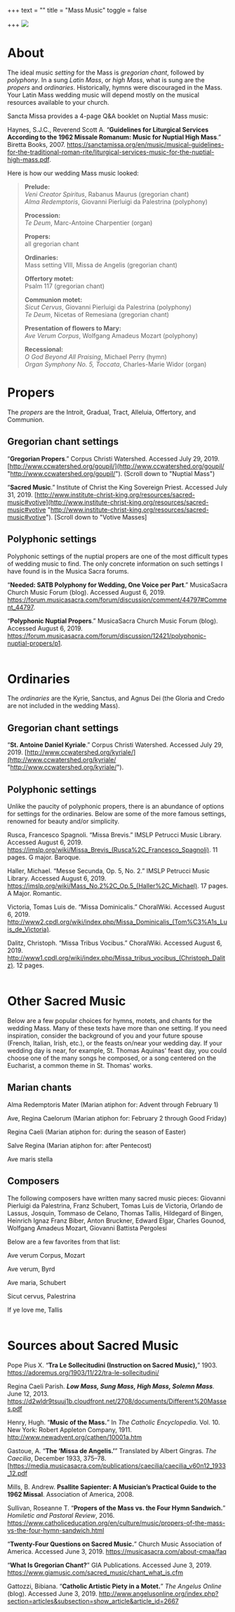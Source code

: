 +++
text = ""
title = "Mass Music"
toggle = false

+++
![](/uploads/introit.png)

# About

The ideal music _setting_ for the Mass is _gregorian chant_, followed by _polyphony_. In a sung _Latin Mass_, or _high Mass_, what is sung are the _propers_ and _ordinaries_. Historically, hymns were discouraged in the Mass. Your Latin Mass wedding music will depend mostly on the musical resources available to your church.

Sancta Missa provides a 4-page Q&A booklet on Nuptial Mass music: 

Haynes, S.J.C., Reverend Scott A. “**Guidelines for Liturgical Services According to the 1962 Missale Romanum: Music for Nuptial High Mass**.” Biretta Books, 2007. https://sanctamissa.org/en/music/musical-guidelines-for-the-traditional-roman-rite/liturgical-services-music-for-the-nuptial-high-mass.pdf.

Here is how our wedding Mass music looked:

> **Prelude:**  
> _Veni Creator Spiritus_, Rabanus Maurus (gregorian chant)  
> _Alma Redemptoris_, Giovanni Pierluigi da Palestrina (polyphony)
>
> **Procession:**  
> _Te Deum_, Marc-Antoine Charpentier (organ)
>
> **Propers:**  
> all gregorian chant
>
> **Ordinaries:**  
> Mass setting VIII, Missa de Angelis (gregorian chant)
>
> **Offertory motet:**  
> Psalm 117 (gregorian chant)
>
> **Communion motet:**  
> _Sicut Cervus_, Giovanni Pierluigi da Palestrina (polyphony)  
> _Te Deum_, Nicetas of Remesiana (gregorian chant)
>
> **Presentation of flowers to Mary:**  
> _Ave Verum Corpus_, Wolfgang Amadeus Mozart (polyphony)
>
> **Recessional:**  
> _O God Beyond All Praising_, Michael Perry (hymn)  
> _Organ Symphony No. 5, Toccata_, Charles-Marie Widor (organ)

# Propers

The _propers_ are the Introit, Gradual, Tract, Alleluia, Offertory, and Communion. 

## Gregorian chant settings

“**Gregorian Propers**.” Corpus Christi Watershed. Accessed July 29, 2019. [http://www.ccwatershed.org/goupil/](http://www.ccwatershed.org/goupil/ "http://www.ccwatershed.org/goupil/"). (Scroll down to "Nuptial Mass")

“**Sacred Music**.” Institute of Christ the King Sovereign Priest. Accessed July 31, 2019. [http://www.institute-christ-king.org/resources/sacred-music#votive](http://www.institute-christ-king.org/resources/sacred-music#votive "http://www.institute-christ-king.org/resources/sacred-music#votive"). \[Scroll down to "Votive Masses\]

## Polyphonic settings 

Polyphonic settings of the nuptial propers are one of the most difficult types of wedding music to find. The only concrete information on such settings I have found is in the Musica Sacra forums. 

“**Needed: SATB Polyphony for Wedding, One Voice per Part**.” MusicaSacra Church Music Forum (blog). Accessed August 6, 2019. https://forum.musicasacra.com/forum/discussion/comment/44797#Comment_44797.

“**Polyphonic Nuptial Propers**.” MusicaSacra Church Music Forum (blog). Accessed August 6, 2019. https://forum.musicasacra.com/forum/discussion/12421/polyphonic-nuptial-propers/p1.
<br>
<br>
# Ordinaries

The _ordinaries_ are the Kyrie, Sanctus, and Agnus Dei (the Gloria and Credo are not included in the wedding Mass). 

## Gregorian chant settings

“**St. Antoine Daniel Kyriale**.” Corpus Christi Watershed. Accessed July 29, 2019. [http://www.ccwatershed.org/kyriale/](http://www.ccwatershed.org/kyriale/ "http://www.ccwatershed.org/kyriale/"). 

## Polyphonic settings

Unlike the paucity of polyphonic propers, there is an abundance of options for settings for the ordinaries. Below are some of the more famous settings, renowned for beauty and/or simplicity. 

Rusca, Francesco Spagnoli. “Missa Brevis.” IMSLP Petrucci Music Library. Accessed August 6, 2019. https://imslp.org/wiki/Missa_Brevis_(Rusca%2C_Francesco_Spagnoli). 11 pages. G major. Baroque.

Haller, Michael. “Messe Secunda, Op. 5, No. 2.” IMSLP Petrucci Music Library. Accessed August 6, 2019. https://imslp.org/wiki/Mass_No.2%2C_Op.5_(Haller%2C_Michael). 17 pages. A Major. Romantic.

Victoria, Tomas Luis de. “Missa Dominicalis.” ChoralWiki. Accessed August 6, 2019. http://www2.cpdl.org/wiki/index.php/Missa_Dominicalis_(Tom%C3%A1s_Luis_de_Victoria).

Dalitz, Christoph. “Missa Tribus Vocibus.” ChoralWiki. Accessed August 6, 2019. http://www1.cpdl.org/wiki/index.php/Missa_tribus_vocibus_(Christoph_Dalitz). 12 pages.
<br>
<br>
# Other Sacred Music

Below are a few popular choices for hymns, motets, and chants for the wedding Mass. Many of these texts have more than one setting. If you need inspiration, consider the background of you and your future spouse (French, Italian, Irish, etc.), or the feasts on/near your wedding day. If your wedding day is near, for example, St. Thomas Aquinas' feast day, you could choose one of the many songs he composed, or a song centered on the Eucharist, a common theme in St. Thomas' works.

## Marian chants

Alma Redemptoris Mater (Marian atiphon for: Advent through February 1) 

Ave, Regina Caelorum (Marian atiphon for: February 2 through Good Friday)

Regina Caeli (Marian atiphon for: during the season of Easter)

Salve Regina (Marian atiphon for: after Pentecost)

Ave maris stella

## Composers 

The following composers have written many sacred music pieces: Giovanni Pierluigi da Palestrina, Franz Schubert, Tomas Luis de Victoria, Orlando de Lassus, Josquin, Tommaso de Celano, Thomas Tallis, Hildegard of Bingen, Heinrich Ignaz Franz Biber, Anton Bruckner, Edward Elgar, Charles Gounod, Wolfgang Amadeus Mozart, Giovanni Battista Pergolesi

Below are a few favorites from that list: 

Ave verum Corpus, Mozart

Ave verum, Byrd

Ave maria, Schubert

Sicut cervus, Palestrina 

If ye love me, Tallis
<br>
<br>
# Sources about Sacred Music 

Pope Pius X. “**Tra Le Sollecitudini (Instruction on Sacred Music),**” 1903. https://adoremus.org/1903/11/22/tra-le-sollecitudini/

Regina Caeli Parish. **_Low Mass, Sung Mass, High Mass, Solemn Mass_**_._ June 12, 2013. https://d2wldr9tsuuj1b.cloudfront.net/2708/documents/Different%20Masses.pdf

Henry, Hugh. “**Music of the Mass.**” In _The Catholic Encyclopedia_. Vol. 10. New York: Robert Appleton Company, 1911. http://www.newadvent.org/cathen/10001a.htm

Gastoue, A. “**The ‘Missa de Angelis.’**” Translated by Albert Gingras. _The Caecilia_, December 1933, 375–78. [https://media.musicasacra.com/publications/caecilia/caecilia_v60n12_1933_12.pdf

Mills, B. Andrew. **Psallite Sapienter: A Musician’s Practical Guide to the 1962 Missal**. Association of America, 2008.

Sullivan, Roseanne T. “**Propers of the Mass vs. the Four Hymn Sandwich.**” _Homiletic and Pastoral Review_, 2016. https://www.catholiceducation.org/en/culture/music/propers-of-the-mass-vs-the-four-hymn-sandwich.html

“**Twenty-Four Questions on Sacred Music.**” Church Music Association of America. Accessed June 3, 2019. https://musicasacra.com/about-cmaa/faq

“**What Is Gregorian Chant?**” GIA Publications. Accessed June 3, 2019. https://www.giamusic.com/sacred_music/chant_what_is.cfm

Gattozzi, Bibiana. “**Catholic Artistic Piety in a Motet.**” _The Angelus Online_ (blog). Accessed June 3, 2019. http://www.angelusonline.org/index.php?section=articles&subsection=show_article&article_id=2667
